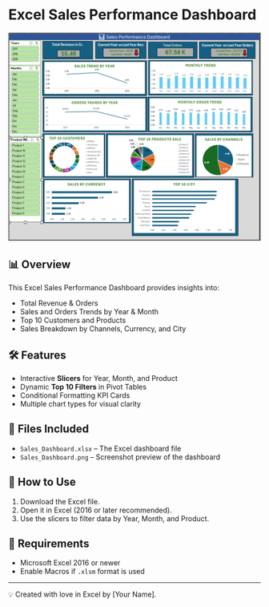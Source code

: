 # Excel Sales Performance Dashboard

![Dashboard Screenshot](Sales_Dashboard.png)

## 📊 Overview
This Excel Sales Performance Dashboard provides insights into:
- Total Revenue & Orders
- Sales and Orders Trends by Year & Month
- Top 10 Customers and Products
- Sales Breakdown by Channels, Currency, and City

## 🛠 Features
- Interactive **Slicers** for Year, Month, and Product
- Dynamic **Top 10 Filters** in Pivot Tables
- Conditional Formatting KPI Cards
- Multiple chart types for visual clarity

## 📂 Files Included
- `Sales_Dashboard.xlsx` – The Excel dashboard file
- `Sales_Dashboard.png` – Screenshot preview of the dashboard

## 🚀 How to Use
1. Download the Excel file.
2. Open it in Excel (2016 or later recommended).
3. Use the slicers to filter data by Year, Month, and Product.

## 📌 Requirements
- Microsoft Excel 2016 or newer
- Enable Macros if `.xlsm` format is used

---
💡 Created with love in Excel by [Your Name].
